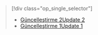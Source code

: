 > [!div class="op_single_selector"]
> * [<span data-ttu-id="fed42-101">Güncelleştirme 2</span><span class="sxs-lookup"><span data-stu-id="fed42-101">Update 2</span></span>](../articles/storsimple/storsimple-deployment-walkthrough-gov-u2.md)
> * [<span data-ttu-id="fed42-102">Güncelleştirme 1</span><span class="sxs-lookup"><span data-stu-id="fed42-102">Update 1</span></span>](../articles/storsimple/storsimple-deployment-walkthrough-gov.md)
> 
> 

